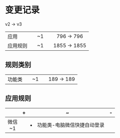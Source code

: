 # 变更记录

v2 -> v3

||||||
|-|:-:|:-:|:-:|:-:|
|应用||~1||796 -> 796|
|应用规则||~1||1855 -> 1855|

## 规则类别

||||||
|-|:-:|:-:|:-:|:-:|
|功能类||~1||189 -> 189|

## 应用规则

||+|~|-|
|:-:|-|-|-|
|微信<br>~1||<li>功能类-电脑微信快捷自动登录||
